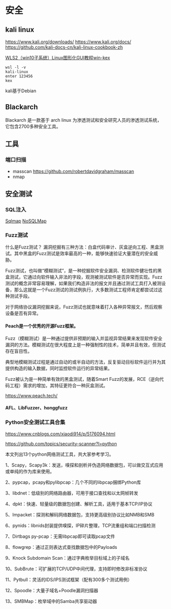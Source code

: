 # 安全
## kali linux
https://www.kali.org/downloads/
https://www.kali.org/docs/
https://github.com/kali-docs-cn/kali-linux-cookbook-zh

[WLS2（win10子系统）Linux图形化GUI教程win-kex](https://blog.csdn.net/l1447320229/article/details/108210760)
```
wsl -l -v
kali-linux
enter 123456
kex
```
kali基于Debian

## Blackarch
Blackarch 是一款基于 arch linux 为渗透测试和安全研究人员的渗透测试系统，它包含2700多种安全工具。

## 工具
### 端口扫描
- masscan
https://github.com/robertdavidgraham/masscan
- nmap

## 安全测试
### SQL注入
[Sqlmap](https://github.com/sqlmapproject/sqlmap)
[NoSQLMap](https://github.com/codingo/NoSQLMap)
### Fuzz测试
什么是Fuzz测试？
漏洞挖掘有三种方法：白盒代码审计、灰盒逆向工程、黑盒测试。其中黑盒的Fuzz测试是效率最高的一种，能够快速验证大量潜在的安全威胁。

Fuzz测试，也叫做“模糊测试”，是一种挖掘软件安全漏洞、检测软件健壮性的黑盒测试，它通过向软件输入非法的字段，观测被测试软件是否异常而实现。Fuzz测试的概念非常容易理解，如果我们构造非法的报文并且通过测试工具打入被测设备，那么这就是一个Fuzz测试的测试例执行，大多数测试工程师肯定都尝试过这种测试手段。

对于网络协议漏洞挖掘来说，Fuzz测试也就意味着打入各种异常报文，然后观察设备是否有异常。

#### Peach是一个优秀的开源Fuzz框架。
Fuzz（模糊测试）是一种通过提供非预期的输入并监视异常结果来发现软件安全漏洞的方法。模糊测试在很大程度上是一种强制性的技术，简单并且有效，但测试存在盲目性。

典型地模糊测试过程是通过自动的或半自动的方法，反复驱动目标软件运行并为其提供构造的输入数据，同时监控软件运行的异常结果。

Fuzz被认为是一种简单有效的黑盒测试，随着Smart Fuzz的发展，RCE（逆向代码工程）需求的增加，其特征更符合一种灰盒测试。

https://www.peach.tech/

#### AFL、LibFuzzer、honggfuzz

### Python安全测试工具合集
https://www.cnblogs.com/xiaodi914/p/5176094.html


https://github.com/topics/security-scanner?l=python


本文列出13个python网络测试工具，共大家参考学习。

1、Scapy，Scapy3k：发送，嗅探和剖析并伪造网络数据包，可以做交互式应用或单纯的作为库来使用。

2、pypcap，pcapy和pylibpcap：几个不同的libpcap捆绑Python库

3、libdnet：低级别的网络路由器，可用于接口查找和以太网帧转发

4、dpkt：快速、轻量级的数据包创建、解析工具，适用于基本TCP/IP协议

5、Impacket：探测和解码网络数据包，支持更高级别协议比如NMB和SMB

6、pynids：libnids封装提供嗅探，IP碎片整理，TCP流重组和端口扫描检测

7、Dirtbags py-pcap：无需libpcap即可读取pcap文件

8、flowgrep：通过正则表达式查找数据包中的Payloads

9、Knock Subdomain Scan：通过字典枚举目标域上的子域名

10、SubBrute：可扩展的TCP/UDP中间代理，支持即时修改非标准协议

11、Pytbull：灵活的IDS/IPS测试框架（配有300多个测试用例）

12、Spoodle：大量子域名+Poodle漏洞扫描器

13、SMBMap：枚举域中的Samba共享驱动器